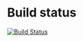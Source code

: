 
# Build status

[![Build Status](https://travis-ci.org/velovan/good-day.svg?branch=master)](https://travis-ci.org/velovan/good-day)
